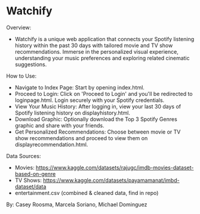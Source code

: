 # Watchify

Overview:
- Watchify is a unique web application that connects your Spotify listening history within the past 30 days with tailored movie and TV show recommendations. Immerse in the personalized visual experience, understanding your music preferences and exploring related cinematic suggestions.

How to Use:
- Navigate to Index Page: Start by opening index.html.
- Proceed to Login: Click on 'Proceed to Login' and you'll be redirected to loginpage.html. Login securely with your Spotify credentials.
- View Your Music History: After logging in, view your last 30 days of Spotify listening history on displayhistory.html.
- Download Graphic: Optionally download the Top 3 Spotify Genres graphic and share with your friends.
- Get Personalized Recommendations: Choose between movie or TV show recommendations and proceed to view them on displayrecommendation.html.

Data Sources:
- Movies: https://www.kaggle.com/datasets/rajugc/imdb-movies-dataset-based-on-genre
- TV Shows: https://www.kaggle.com/datasets/payamamanat/imbd-dataset/data
- entertainment.csv (combined & cleaned data, find in repo)

By:
Casey Roosma, Marcela Soriano, Michael Dominguez
